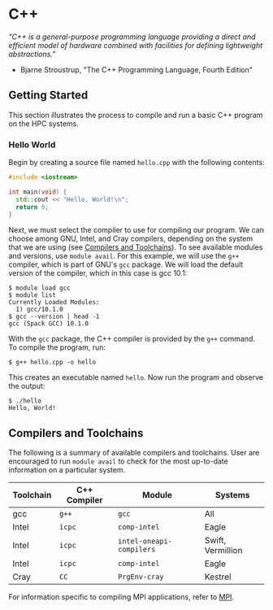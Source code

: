 # C++

*"C++ is a general-purpose programming language providing a direct and efficient model of hardware combined with facilities for defining lightweight abstractions."*
  - Bjarne Stroustrup, "The C++ Programming Language, Fourth Edition"

## Getting Started

This section illustrates the process to compile and run a basic C++ program on the HPC systems.

### Hello World

Begin by creating a source file named `hello.cpp` with the following contents:

```c++
#include <iostream>

int main(void) {
  std::cout << "Hello, World!\n";
  return 0;
}
```

Next, we must select the compiler to use for compiling our program.  We can choose among GNU, Intel, and Cray compilers, depending on the system that we are using (see [Compilers and Toolchains](#compilers-and-toolchains)).  To see available modules and versions, use `module avail`.  For this example, we will use the `g++` compiler, which is part of GNU's `gcc` package.  We will load the default version of the compiler, which in this case is gcc 10.1:

```
$ module load gcc
$ module list
Currently Loaded Modules:
  1) gcc/10.1.0
$ gcc --version | head -1
gcc (Spack GCC) 10.1.0
```

With the `gcc` package, the C++ compiler is provided by the `g++` command.  To compile the program, run:

```
$ g++ hello.cpp -o hello
```

This creates an executable named `hello`.  Now run the program and observe the output:

```
$ ./hello
Hello, World!
```

## Compilers and Toolchains

The following is a summary of available compilers and toolchains.  User are encouraged to run `module avail` to check for the most up-to-date information on a particular system.

| Toolchain | C++ Compiler | Module                   | Systems           |
|-----------|--------------|--------------------------|-------------------|
| gcc       | `g++`        | `gcc`                    | All               |
| Intel     | `icpc`       | `comp-intel`             | Eagle             |
| Intel     | `icpc`       | `intel-oneapi-compilers` | Swift, Vermillion |
| Intel     | `icpc`       | `comp-intel`             | Eagle             |
| Cray      | `CC`         | `PrgEnv-cray`            | Kestrel           |

For information specific to compiling MPI applications, refer to [MPI](../Programming_Models/mpi.md).
